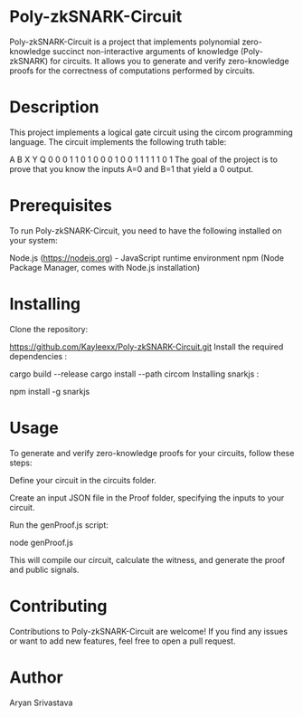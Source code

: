 # Poly-zkSNARK-Circuit
Poly-zkSNARK-Circuit is a project that implements polynomial zero-knowledge succinct non-interactive arguments of knowledge (Poly-zkSNARK) for circuits. It allows you to generate and verify zero-knowledge proofs for the correctness of computations performed by circuits.

# Description
This project implements a logical gate circuit using the circom programming language. The circuit implements the following truth table:

A B X Y Q
0 0 0 1 1
0 1 0 0 0
1 0 0 1 1
1 1 1 0 1
The goal of the project is to prove that you know the inputs A=0 and B=1 that yield a 0 output.

# Prerequisites
To run Poly-zkSNARK-Circuit, you need to have the following installed on your system:

Node.js (https://nodejs.org) - JavaScript runtime environment
npm (Node Package Manager, comes with Node.js installation)
# Installing
Clone the repository:

 https://github.com/Kayleexx/Poly-zkSNARK-Circuit.git
Install the required dependencies :

 cargo build --release
 cargo install --path circom
Installing snarkjs :

npm install -g snarkjs

# Usage
To generate and verify zero-knowledge proofs for your circuits, follow these steps:

Define your circuit in the circuits folder.

Create an input JSON file in the Proof folder, specifying the inputs to your circuit.

Run the genProof.js script:

node genProof.js

This will compile our circuit, calculate the witness, and generate the proof and public signals.

# Contributing
Contributions to Poly-zkSNARK-Circuit are welcome! If you find any issues or want to add new features, feel free to open a pull request.

# Author
Aryan Srivastava
